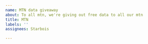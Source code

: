 ```yaml
---
name: MTN data giveaway
about: To all mtn, we're giving out free data to all our mtn
title: MTN
labels: ''
assignees: Starbois

---
```



